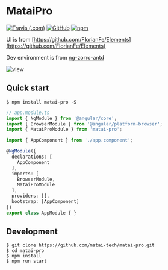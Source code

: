 # MataiPro

[![Travis (.com)](https://img.shields.io/travis/com/matai-tech/matai-pro.svg?style=popout-square)](https://travis-ci.org/matai-tech/matai-pro)
[![GitHub](https://img.shields.io/github/license/matai-tech/matai-pro.svg?style=popout-square)](https://github.com/matai-tech/matai-pro/blob/master/LICENSE)
[![npm](https://img.shields.io/npm/v/matai-pro.svg?style=popout-square)](https://www.npmjs.com/package/matai-pro)

UI is from [https://github.com/FlorianFe/Elements](https://github.com/FlorianFe/Elements)

Dev environment is from [ng-zorro-antd](https://github.com/NG-ZORRO/ng-zorro-antd)

<img src="https://github.com/matai-tech/matai-pro/blob/master/components/assets/view.gif" alt="view">

## Quick start

```shell
$ npm install matai-pro -S
```

```ts
// app.module.ts
import { NgModule } from '@angular/core';
import { BrowserModule } from '@angular/platform-browser';
import { MataiProModule } from 'matai-pro';

import { AppComponent } from './app.component';

@NgModule({
  declarations: [
    AppComponent
  ],
  imports: [
    BrowserModule,
    MataiProModule
  ],
  providers: [],
  bootstrap: [AppComponent]
})
export class AppModule { }
```

## Development
```shell
$ git clone https://github.com/matai-tech/matai-pro.git
$ cd matai-pro
$ npm install
$ npm run start
```

